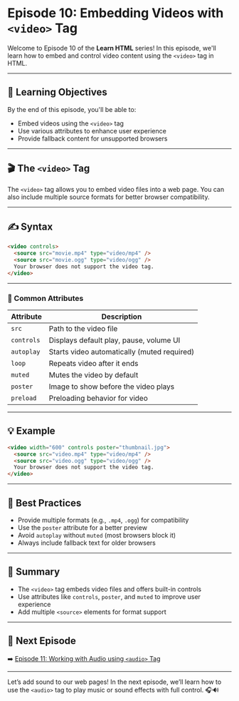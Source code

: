 # Episode 10: Embedding Videos with `<video>` Tag

Welcome to Episode 10 of the **Learn HTML** series! In this episode, we'll learn how to embed and control video content using the `<video>` tag in HTML.

---

## 🧠 Learning Objectives

By the end of this episode, you'll be able to:

- Embed videos using the `<video>` tag
- Use various attributes to enhance user experience
- Provide fallback content for unsupported browsers

---

## 🎬 The `<video>` Tag

The `<video>` tag allows you to embed video files into a web page. You can also include multiple source formats for better browser compatibility.

---

## ✍️ Syntax

```html
<video controls>
  <source src="movie.mp4" type="video/mp4" />
  <source src="movie.ogg" type="video/ogg" />
  Your browser does not support the video tag.
</video>
```

---

### 🔧 Common Attributes

| Attribute  | Description                                 |
| ---------- | ------------------------------------------- |
| `src`      | Path to the video file                      |
| `controls` | Displays default play, pause, volume UI     |
| `autoplay` | Starts video automatically (muted required) |
| `loop`     | Repeats video after it ends                 |
| `muted`    | Mutes the video by default                  |
| `poster`   | Image to show before the video plays        |
| `preload`  | Preloading behavior for video               |

---

## 💡 Example

```html
<video width="600" controls poster="thumbnail.jpg">
  <source src="video.mp4" type="video/mp4" />
  <source src="video.ogg" type="video/ogg" />
  Your browser does not support the video tag.
</video>
```

---

## 🧰 Best Practices

- Provide multiple formats (e.g., `.mp4`, `.ogg`) for compatibility
- Use the `poster` attribute for a better preview
- Avoid `autoplay` without `muted` (most browsers block it)
- Always include fallback text for older browsers

---

## 🧠 Summary

- The `<video>` tag embeds video files and offers built-in controls
- Use attributes like `controls`, `poster`, and `muted` to improve user experience
- Add multiple `<source>` elements for format support

---

## 🔗 Next Episode

➡️ [Episode 11: Working with Audio using `<audio>` Tag](../Episode_11/Readme.md)

---

Let’s add sound to our web pages! In the next episode, we’ll learn how to use the `<audio>` tag to play music or sound effects with full control. 🎧🔊
